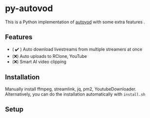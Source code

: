 # py-autovod

This is a Python implementation of [autovod](https://github.com/jenslys/AutoVOD) with some extra features .

## Features
- ( :heavy_check_mark: ) Auto download livestreams from multiple streamers at once
- (:x:) Auto uploads to RClone, YouTube
- (:x:) Smart AI video clipping 

## Installation

Manually install ffmpeg, streamlink, jq, pm2, YoutubeDownloader. Alternatively, you can do the installation automatically with `install.sh`

## Setup

